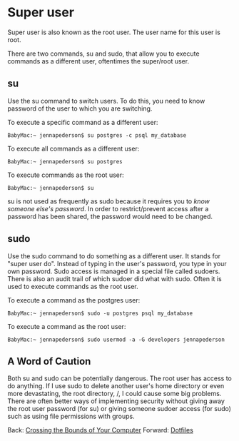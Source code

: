 # Super user

Super user is also known as the root user. The user name for this user is root.

There are two commands, su and sudo, that allow you to execute commands as a different user, oftentimes the super/root user.

## su

Use the su command to switch users. To do this, you need to know password of the user to which you are switching.

To execute a specific command as a different user:
```
BabyMac:~ jennapederson$ su postgres -c psql my_database
```

To execute all commands as a different user:
```
BabyMac:~ jennapederson$ su postgres
```

To execute commands as the root user:
```
BabyMac:~ jennapederson$ su
```

su is not used as frequently as sudo because it requires you to *know someone else's password*. In order to restrict/prevent access after a password has been shared, the password would need to be changed.

## sudo

Use the sudo command to do something as a different user. It stands for "super user do". Instead of typing in the user's password, you type in your own password. Sudo access is managed in a special file called sudoers. There is also an audit trail of which sudoer did what with sudo. Often it is used to execute commands as the root user.

To execute a command as the postgres user:
```
BabyMac:~ jennapederson$ sudo -u postgres psql my_database
```

To execute a command as the root user:
```
BabyMac:~ jennapederson$ sudo usermod -a -G developers jennapederson
```

## A Word of Caution

Both su and sudo can be potentially dangerous. The root user has access to do anything. If I use sudo to delete another user's home directory or even more devastating, the root directory, /, I could cause some big problems. There are often better ways of implementing security without giving away the root user password (for su) or giving someone sudoer access (for sudo) such as using file permissions with groups.

Back: [Crossing the Bounds of Your Computer](12_remote.md)
Forward: [Dotfiles](14_dotfiles.md)
